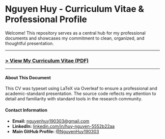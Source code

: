 # Nguyen Huy - Curriculum Vitae & Professional Profile

Welcome! This repository serves as a central hub for my professional documents and showcases my commitment to clean, organized, and thoughtful presentation.

---

### **[> View My Curriculum Vitae (PDF)](./Nguyen_Huy_CV.pdf)**

---

#### **About This Document**

This CV was typeset using LaTeX via Overleaf to ensure a professional and academic-standard presentation. The source code reflects my attention to detail and familiarity with standard tools in the research community.

#### **Contact Information**

* **Email:** [nguyenhuy190303@gmail.com](mailto:nguyenhuy190303@gmail.com)
* **LinkedIn:** [linkedin.com/in/huy-nguyen-5552b22aa](https://www.linkedin.com/in/huy-nguyen-5552b22aa/)
* **Main GitHub Profile:** [@NguyenHuy190303](https://github.com/NguyenHuy190303)
